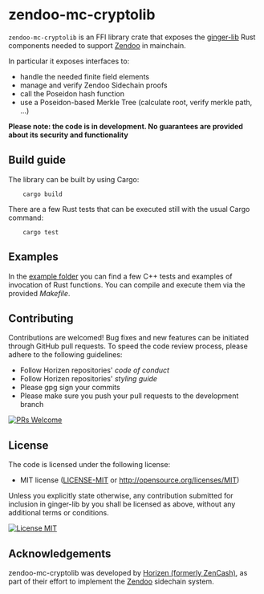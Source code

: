 # zendoo-mc-cryptolib


`zendoo-mc-cryptolib` is an FFI library crate that exposes the [ginger-lib](https://github.com/ZencashOfficial/ginger-lib) Rust components needed to support [Zendoo](https://eprint.iacr.org/2020/123.pdf "Zendoo") in mainchain.  

In particular it exposes interfaces to:

* handle the needed finite field elements
* manage and verify Zendoo Sidechain proofs
* call the Poseidon hash function
* use a Poseidon-based Merkle Tree (calculate root, verify merkle path, ...)

**Please note: the code is in development. No guarantees are provided about its security and functionality**


## Build guide

The library can be built by using Cargo:
 
```
	cargo build
```  

There are a few Rust tests that can be executed still with the usual Cargo command:  

```
	cargo test
```  


## Examples

In the [example folder](examples) you can find a few C++ tests and examples of invocation of Rust functions. You can compile and execute them via the provided *Makefile*.

## Contributing

Contributions are welcomed! Bug fixes and new features can be initiated through GitHub pull requests. To speed the code review process, please adhere to the following guidelines:

* Follow Horizen repositories' *code of conduct*
* Follow Horizen repositories' *styling guide* 
* Please gpg sign your commits 
* Please make sure you push your pull requests to the development branch

[![PRs Welcome](https://img.shields.io/badge/PRs-welcome-brightgreen.svg?style=flat-square)](http://makeapullrequest.com)

## License

The code is licensed under the following license:

 * MIT license ([LICENSE-MIT](http://opensource.org/licenses/MIT) or http://opensource.org/licenses/MIT)

Unless you explicitly state otherwise, any contribution submitted for inclusion in ginger-lib by you shall be licensed as above, without any additional terms or conditions.

[![License MIT](https://img.shields.io/badge/license-MIT-blue.svg)](http://opensource.org/licenses/MIT)

## Acknowledgements

zendoo-mc-cryptolib was developed by [Horizen \(formerly ZenCash\)](https://horizen.global), as part of their effort to implement the [Zendoo](https://eprint.iacr.org/2020/123.pdf "Zendoo") sidechain system.  